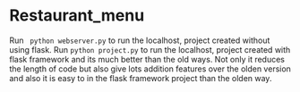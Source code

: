 # Restaurant_menu
Run ``` python webserver.py``` to run the localhost, project created without using flask.
Run ```python project.py``` to run the localhost, project created with flask framework and its much better than the old ways. Not only it reduces the length of code but also give lots addition features over the olden version and also it is easy to in the flask framework project than the olden way.
